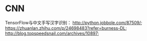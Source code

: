 # CNN
TensorFlow与中文手写汉字识别：
http://python.jobbole.com/87509/;
https://zhuanlan.zhihu.com/p/24698483?refer=burness-DL;
http://blog.topspeedsnail.com/archives/10897;
